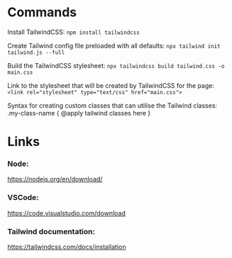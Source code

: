 # Commands

Install TailwindCSS:
`npm install tailwindcss`

Create Tailwind config file preloaded with all defaults:
`npx tailwind init tailwind.js --full`

Build the TailwindCSS stylesheet:
`npx tailwindcss build tailwind.css -o main.css`

Link to the stylesheet that will be created by TailwindCSS for the page:
`<link rel="stylesheet" type="text/css" href="main.css">`

Syntax for creating custom classes that can utilise the Tailwind classes:
.my-class-name {
  @apply tailwind classes here
}

# Links

### Node:
https://nodejs.org/en/download/

### VSCode:
https://code.visualstudio.com/download

### Tailwind documentation:
https://tailwindcss.com/docs/installation
